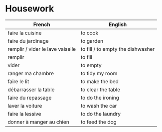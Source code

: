 # Housework

| French                           | English                           |
|----------------------------------|-----------------------------------|
| faire la cuisine                 | to cook                           |
| faire du jardinage               | to garden                         |
| remplir / vider le lave vaiselle | to fill / to empty the dishwasher |
| remplir                          | to fill                           |
| vider                            | to empty                          |
| ranger ma chambre                | to tidy my room                   |
| faire le lit                     | to make the bed                   |
| débarrasser la table             | to clear the table                |
| faire du repassage               | to do the ironing                 |
| laver la voiture                 | to wash the car                   |
| faire la lessive                 | to do the laundry                 |
| donner à manger au chien         | to feed the dog                   |